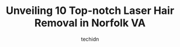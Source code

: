 ---
layout: ampstory
image: https://i0.wp.com/www.depkes.org/wp-content/uploads/2023/06/laser-hair-removal-0-in-norfolk-va-1685875167.jpeg?resize=640,853
author: techidn
featured: false
description: Discover the impressive array of Laser Hair Removal options in Norfolk VA, where you can find 10 of the largest Laser Hair Removal establishments in the area. From renowned classics to hidde
title: Unveiling 10 Top-notch Laser Hair Removal in Norfolk VA
cover:
   title: Unveiling 10 Top-notch Laser Hair Removal in Norfolk VA
   subtitle: Rickpate
   background: https://www.depkes.org/wp-content/uploads/2023/06/laser-hair-removal-0-in-norfolk-va-1685875167.jpeg

pages: 
 - layout: thirds
   top: <h1>#1 LightRx - Virginia Beach</h1>
   bottom: "<p>I have only had one laser hair removal appointment, so not enough to see a big change yet. I did appreciate their explanation and helping me figure out what was best for </p>"
   background: https://www.depkes.org/wp-content/uploads/2023/06/laser-hair-removal-1-in-norfolk-va-1685875168.jpeg
   backgroundblur: true
 - layout: thirds
   top: <h1>#2 Smooth - A Skin & Waxing Boutique</h1>
   bottom: "<p>5 stars for Smooth and 5 stars for Leah. The environment was super calming and the staff were all friendly. Leah was very thorough, she didnt miss a single hair</p>"
   background: https://www.depkes.org/wp-content/uploads/2023/06/laser-hair-removal-2-in-norfolk-va-1685875168.jpeg
   cta:
      link: https://www.depkes.org/blog/unveiling-10-top-notch-laser-hair-removal-in-norfolk-va/
      text: Unveiling 10 Top-notch Laser Hair Removal in Norfolk VA
 - layout: thirds
   top: <h1>#3 Virginia Dermatology & Skin Cancer Center</h1>
   bottom: "<p>5630 Lowery Rd suite 200, Norfolk, VA 23502, United States</p>"
   background: https://www.depkes.org/wp-content/uploads/2023/06/laser-hair-removal-3-in-norfolk-va-1685875169.jpeg
   cta:
      link: https://www.depkes.org/blog/unveiling-10-top-notch-laser-hair-removal-in-norfolk-va/
      text: Unveiling 10 Top-notch Laser Hair Removal in Norfolk VA
 - layout: thirds
   top: <h1>#4 Elite European Day Spa</h1>
   bottom: "<p>201 W 21st St STE 2, Norfolk, VA 23517, United States</p>"
   background: https://images.unsplash.com/photo-1515405295579-ba7b45403062?ixlib=rb-4.0.3&ixid=MnwxMjA3fDB8MHxwaG90by1wYWdlfHx8fGVufDB8fHx8&auto=format&fit=crop&w=640&h=853&q=80
   cta:
      link: https://www.depkes.org/blog/unveiling-10-top-notch-laser-hair-removal-in-norfolk-va/
      text: Unveiling 10 Top-notch Laser Hair Removal in Norfolk VA
 - layout: thirds
   top: <h1>#5 Sono Bello Norfolk</h1>
   bottom: "<p>6160 Kempsville Cir #100a, Norfolk, VA 23502, United States</p>"
   background: https://images.unsplash.com/photo-1618556658017-fd9c732d1360?ixlib=rb-4.0.3&ixid=MnwxMjA3fDB8MHxwaG90by1wYWdlfHx8fGVufDB8fHx8&auto=format&fit=crop&w=640&h=853&q=80
   cta:
      link: https://www.depkes.org/blog/unveiling-10-top-notch-laser-hair-removal-in-norfolk-va/
      text: Unveiling 10 Top-notch Laser Hair Removal in Norfolk VA
 - layout: thirds
   top: <h1>#6 Glitz Beauty Salon</h1>
   bottom: "<p>415 N Military Hwy Suite 28, Norfolk, VA 23502, United States</p>"
   background: https://images.unsplash.com/photo-1549241520-425e3dfc01cb?ixlib=rb-4.0.3&ixid=MnwxMjA3fDB8MHxwaG90by1wYWdlfHx8fGVufDB8fHx8&auto=format&fit=crop&w=640&h=853&q=80
   cta:
      link: https://www.depkes.org/blog/unveiling-10-top-notch-laser-hair-removal-in-norfolk-va/
      text: Unveiling 10 Top-notch Laser Hair Removal in Norfolk VA
 - layout: thirds
   top: <h1>#7 Skin, A Medical Spa</h1>
   bottom: "<p>332 Granby St Suite 200, Norfolk, VA 23510, United States</p>"
   background: https://images.unsplash.com/photo-1489648022186-8f49310909a0?ixlib=rb-4.0.3&ixid=MnwxMjA3fDB8MHxwaG90by1wYWdlfHx8fGVufDB8fHx8&auto=format&fit=crop&w=640&h=853&q=80
   cta:
      link: https://www.depkes.org/blog/unveiling-10-top-notch-laser-hair-removal-in-norfolk-va/
      text: Unveiling 10 Top-notch Laser Hair Removal in Norfolk VA
 - layout: thirds
   middle: Continue reading...
   background: https://images.unsplash.com/photo-1620421680010-0766ff230392?ixlib=rb-4.0.3&ixid=MnwxMjA3fDB8MHxwaG90by1wYWdlfHx8fGVufDB8fHx8&auto=format&fit=crop&w=640&h=853&q=80
   cta:
      link: https://www.depkes.org/blog/unveiling-10-top-notch-laser-hair-removal-in-norfolk-va/
      text: Unveiling 10 Top-notch Laser Hair Removal in Norfolk VA
      
---